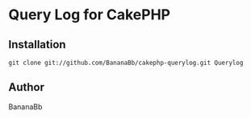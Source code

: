 # Query Log for CakePHP


## Installation
```
git clone git://github.com/BananaBb/cakephp-querylog.git Querylog
```

## Author
BananaBb